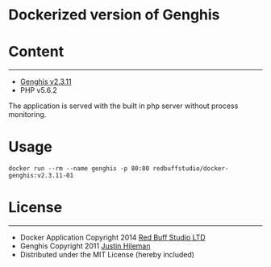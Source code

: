 Dockerized version of Genghis
===========

# Content
-------

* [Genghis v2.3.11](https://github.com/bobthecow/genghis/tree/v2.3.11)
* PHP v5.6.2

The application is served with the built in php server without process
monitoring.

# Usage

`docker run --rm --name genghis -p 80:80 redbuffstudio/docker-genghis:v2.3.11-01`

# License
-------

 * Docker Application Copyright 2014 [Red Buff Studio LTD](http://redbuffstudio.com)
 * Genghis Copyright 2011 [Justin Hileman](http://justinhileman.com)
 * Distributed under the MIT License (hereby included)
